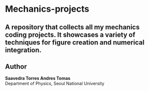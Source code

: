 # Mechanics-projects
A repository that collects all my mechanics coding projects. It showcases a variety of techniques for figure creation and numerical integration.
---
## **Author**
**Saavedra Torres Andres Tomas**  
Department of Physics, Seoul National University
